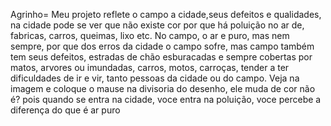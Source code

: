 Agrinho= Meu projeto reflete o campo a cidade,seus defeitos e qualidades, na cidade pode se ver que não existe cor por que há poluição no ar de, fabricas, carros, queimas, lixo etc.
No campo, o ar e puro, mas nem sempre, por que dos erros da cidade o campo sofre, mas campo  também tem seus defeitos, estradas de chão esburacadas e sempre cobertas por matos, arvores ou imundadas, carros, motos, carroças, 
tender a ter dificuldades de ir e vir, tanto pessoas da cidade ou do campo.
Veja na imagem e coloque o mause na divisoria do desenho, ele muda de cor não é? pois quando se entra na cidade, voce entra na poluição, voce percebe a diferença do que é ar puro
